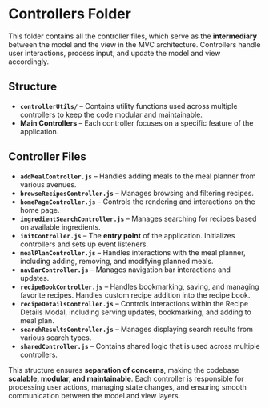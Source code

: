 # **Controllers Folder**

This folder contains all the controller files, which serve as the **intermediary** between the model and the view in the MVC architecture. Controllers handle user interactions, process input, and update the model and view accordingly.

## **Structure**

- **`controllerUtils/`** – Contains utility functions used across multiple controllers to keep the code modular and maintainable.
- **Main Controllers** – Each controller focuses on a specific feature of the application.

## **Controller Files**

- **`addMealController.js`** – Handles adding meals to the meal planner from various avenues.
- **`browseRecipesController.js`** – Manages browsing and filtering recipes.
- **`homePageController.js`** – Controls the rendering and interactions on the home page.
- **`ingredientSearchController.js`** – Manages searching for recipes based on available ingredients.
- **`initController.js`** – The **entry point** of the application. Initializes controllers and sets up event listeners.
- **`mealPlanController.js`** – Handles interactions with the meal planner, including adding, removing, and modifying planned meals.
- **`navBarController.js`** – Manages navigation bar interactions and updates.
- **`recipeBookController.js`** – Handles bookmarking, saving, and managing favorite recipes. Handles custom recipe addition into the recipe book.
- **`recipeDetailsController.js`** – Controls interactions within the Recipe Details Modal, including serving updates, bookmarking, and adding to meal plan.
- **`searchResultsController.js`** – Manages displaying search results from various search types.
- **`sharedController.js`** – Contains shared logic that is used across multiple controllers.

This structure ensures **separation of concerns**, making the codebase **scalable, modular, and maintainable**. Each controller is responsible for processing user actions, managing state changes, and ensuring smooth communication between the model and view layers.
